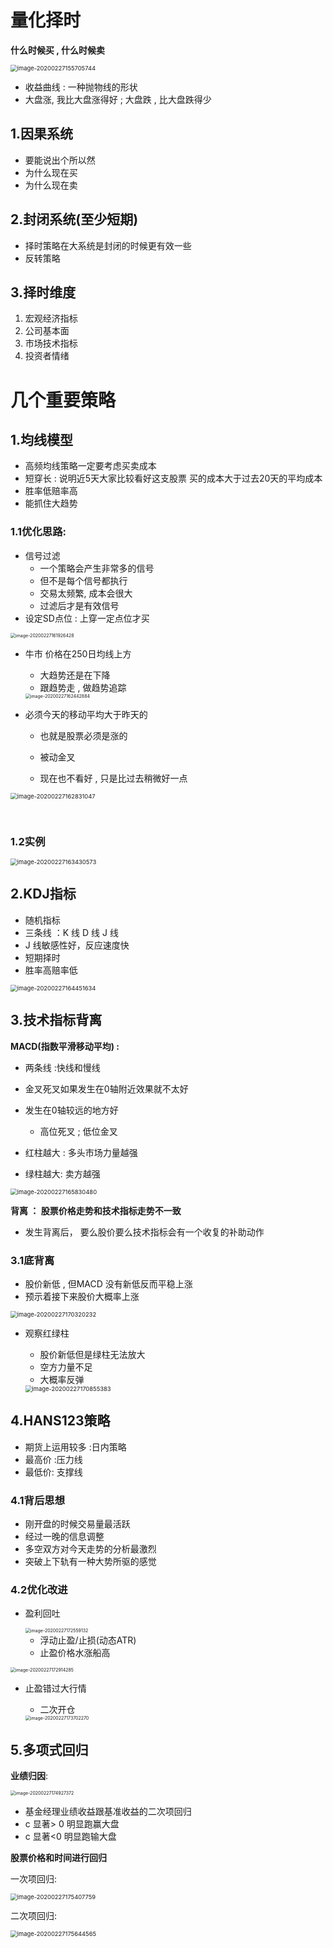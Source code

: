# 量化择时

**什么时候买 , 什么时候卖**

<img src="量化择时.assets/image-20200227155705744.png" alt="image-20200227155705744" style="zoom:67%;" />

- 收益曲线 : 一种抛物线的形状
- 大盘涨, 我比大盘涨得好 ; 大盘跌 , 比大盘跌得少



## 1.因果系统

- 要能说出个所以然
- 为什么现在买
- 为什么现在卖



## 2.封闭系统(至少短期)

- 择时策略在大系统是封闭的时候更有效一些
- 反转策略



## 3.择时维度

1. 宏观经济指标 
2. 公司基本面
3. 市场技术指标
4. 投资者情绪



# 几个重要策略

## 1.均线模型

- 高频均线策略一定要考虑买卖成本
- 短穿长 : 说明近5天大家比较看好这支股票  买的成本大于过去20天的平均成本
- 胜率低赔率高
- 能抓住大趋势

### 1.1优化思路:

- 信号过滤
  - 一个策略会产生非常多的信号
  - 但不是每个信号都执行
  - 交易太频繁, 成本会很大
  - 过滤后才是有效信号
- 设定SD点位 : 上穿一定点位才买

<img src="量化择时.assets/image-20200227161926428.png" alt="image-20200227161926428" style="zoom: 50%;" />

- 牛市 价格在250日均线上方

  - 大趋势还是在下降
  - 跟趋势走 , 做趋势追踪

  <img src="量化择时.assets/image-20200227162442884.png" alt="image-20200227162442884" style="zoom: 50%;" />



- 必须今天的移动平均大于昨天的

  - 也就是股票必须是涨的

  - 被动金叉

  - 现在也不看好 , 只是比过去稍微好一点

<img src="量化择时.assets/image-20200227162831047.png" alt="image-20200227162831047" style="zoom: 67%;" />

​    

### 1.2实例

<img src="量化择时.assets/image-20200227163430573.png" alt="image-20200227163430573" style="zoom: 67%;" />



## 2.KDJ指标

- 随机指标
- 三条线 ：K 线 D 线 J 线
- J 线敏感性好，反应速度快
- 短期择时
- 胜率高赔率低

<img src="量化择时.assets/image-20200227164451634.png" alt="image-20200227164451634" style="zoom: 67%;" />



## 3.技术指标背离

**MACD(指数平滑移动平均) :**

- 两条线 :快线和慢线

- 金叉死叉如果发生在0轴附近效果就不太好
- 发生在0轴较远的地方好
  - 高位死叉 ; 低位金叉

- 红柱越大 : 多头市场力量越强
- 绿柱越大:  卖方越强

<img src="量化择时.assets/image-20200227165830480.png" alt="image-20200227165830480" style="zoom:67%;" />



**背离 ： 股票价格走势和技术指标走势不一致**

- 发生背离后， 要么股价要么技术指标会有一个收复的补助动作

### **3.1底背离**

- 股价新低 , 但MACD 没有新低反而平稳上涨
- 预示着接下来股价大概率上涨

<img src="量化择时.assets/image-20200227170320232.png" alt="image-20200227170320232" style="zoom:67%;" />



- 观察红绿柱

  - 股价新低但是绿柱无法放大
  - 空方力量不足
  - 大概率反弹

  <img src="量化择时.assets/image-20200227170855383.png" alt="image-20200227170855383" style="zoom:67%;" />



## 4.HANS123策略

- 期货上运用较多 :日内策略
- 最高价 :压力线
- 最低价: 支撑线

### 4.1背后思想

- 刚开盘的时候交易量最活跃
- 经过一晚的信息调整
- 多空双方对今天走势的分析最激烈
- 突破上下轨有一种大势所驱的感觉

### 4.2优化改进

- 盈利回吐

  <img src="量化择时.assets/image-20200227172559132.png" alt="image-20200227172559132" style="zoom: 50%;" />

  - 浮动止盈/止损(动态ATR)
  - 止盈价格水涨船高

<img src="量化择时.assets/image-20200227172914285.png" alt="image-20200227172914285" style="zoom:50%;" />



- 止盈错过大行情

  - 二次开仓

  <img src="量化择时.assets/image-20200227173702270.png" alt="image-20200227173702270" style="zoom:50%;" />

## 5.多项式回归

**业绩归因**:

<img src="量化择时.assets/image-20200227174927372.png" alt="image-20200227174927372" style="zoom:50%;" />

- 基金经理业绩收益跟基准收益的二次项回归
- c 显著> 0 明显跑赢大盘
- c 显著<0  明显跑输大盘

**股票价格和时间进行回归**

一次项回归:

<img src="量化择时.assets/image-20200227175407759.png" alt="image-20200227175407759" style="zoom:67%;" />

二次项回归:

<img src="量化择时.assets/image-20200227175644565.png" alt="image-20200227175644565" style="zoom:67%;" />